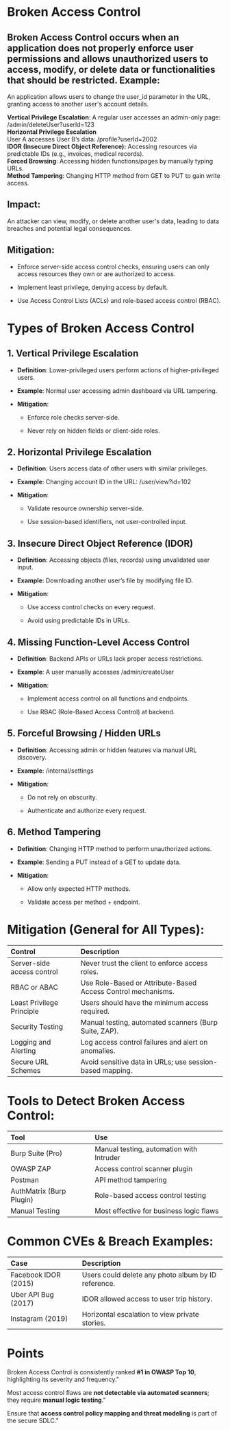 # Broken Access Control

## **Broken Access Control** occurs when an application does not properly enforce user permissions and allows unauthorized users to access, modify, or delete data or functionalities that should be restricted. Example:

An application allows users to change the user\_id parameter in the URL, granting access to another user's account details.

**Vertical Privilege Escalation**: A regular user accesses an admin-only page:  
/admin/deleteUser?userId=123  
**Horizontal Privilege Escalation**  
User A accesses User B’s data: /profile?userId=2002  
**IDOR (Insecure Direct Object Reference):** Accessing resources via predictable IDs (e.g., invoices, medical records).  
**Forced Browsing**: Accessing hidden functions/pages by manually typing URLs.  
**Method Tampering**: Changing HTTP method from GET to PUT to gain write access.

## Impact:

An attacker can view, modify, or delete another user's data, leading to data breaches and potential legal consequences.

## Mitigation:

* Enforce server-side access control checks, ensuring users can only access resources they own or are authorized to access.

* Implement least privilege, denying access by default.

* Use Access Control Lists (ACLs) and role-based access control (RBAC).

# Types of Broken Access Control

## 1\. Vertical Privilege Escalation

* **Definition**: Lower-privileged users perform actions of higher-privileged users.

* **Example**: Normal user accessing admin dashboard via URL tampering.

* **Mitigation**:

  * Enforce role checks server-side.

  * Never rely on hidden fields or client-side roles.

## 2\. Horizontal Privilege Escalation

* **Definition**: Users access data of other users with similar privileges.

* **Example**: Changing account ID in the URL: /user/view?id=102

* **Mitigation**:

  * Validate resource ownership server-side.

  * Use session-based identifiers, not user-controlled input.

## 3\. Insecure Direct Object Reference (IDOR)

* **Definition**: Accessing objects (files, records) using unvalidated user input.

* **Example**: Downloading another user’s file by modifying file ID.

* **Mitigation**:

  * Use access control checks on every request.

  * Avoid using predictable IDs in URLs.

## 4\. Missing Function-Level Access Control

* **Definition**: Backend APIs or URLs lack proper access restrictions.

* **Example**: A user manually accesses /admin/createUser

* **Mitigation**:

  * Implement access control on all functions and endpoints.

  * Use RBAC (Role-Based Access Control) at backend.

## 5\. Forceful Browsing / Hidden URLs

* **Definition**: Accessing admin or hidden features via manual URL discovery.

* **Example**: /internal/settings

* **Mitigation**:

  * Do not rely on obscurity.

  * Authenticate and authorize every request.

## 6\. Method Tampering

* **Definition**: Changing HTTP method to perform unauthorized actions.

* **Example**: Sending a PUT instead of a GET to update data.

* **Mitigation**:

  * Allow only expected HTTP methods.

  * Validate access per method \+ endpoint.

# Mitigation (General for All Types):

| Control | Description |
| :---- | :---- |
| Server-side access control | Never trust the client to enforce access roles. |
| RBAC or ABAC | Use Role-Based or Attribute-Based Access Control mechanisms. |
| Least Privilege Principle | Users should have the minimum access required. |
| Security Testing | Manual testing, automated scanners (Burp Suite, ZAP). |
| Logging and Alerting | Log access control failures and alert on anomalies. |
| Secure URL Schemes | Avoid sensitive data in URLs; use session-based mapping. |

# Tools to Detect Broken Access Control:

| Tool | Use |
| :---- | :---- |
| Burp Suite (Pro) | Manual testing, automation with Intruder |
| OWASP ZAP | Access control scanner plugin |
| Postman | API method tampering |
| AuthMatrix (Burp Plugin) | Role-based access control testing |
| Manual Testing | Most effective for business logic flaws |

# Common CVEs & Breach Examples:

| Case | Description |
| :---- | :---- |
| Facebook IDOR (2015) | Users could delete any photo album by ID reference. |
| Uber API Bug (2017) | IDOR allowed access to user trip history. |
| Instagram (2019) | Horizontal escalation to view private stories. |

# Points

Broken Access Control is consistently ranked **\#1 in OWASP Top 10**, highlighting its severity and frequency."

Most access control flaws are **not detectable via automated scanners**; they require **manual logic testing**."

Ensure that **access control policy mapping and threat modeling** is part of the secure SDLC."

